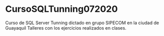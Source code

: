 # CursoSQLTunning072020
Curso de SQL Server Tunning dictado en grupo SIPECOM en la ciudad de Guayaquil
Talleres con los ejercicios realizados en clases.
